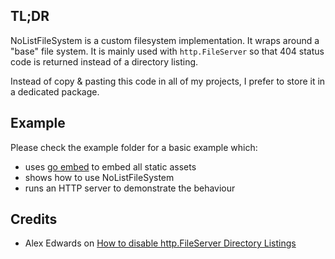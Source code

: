 ## TL;DR

NoListFileSystem is a custom filesystem implementation. It wraps around a "base" file system. It is mainly used with `http.FileServer` so that 404 status code is returned instead of a directory listing.

Instead of copy & pasting this code in all of my projects, I prefer to store it in a dedicated package.

## Example

Please check the example folder for a basic example which: 
- uses [go embed](https://golang.org/pkg/embed/) to embed all static assets
- shows how to use NoListFileSystem
- runs an HTTP server to demonstrate the behaviour

## Credits

- Alex Edwards on [How to disable http.FileServer Directory Listings](https://www.alexedwards.net/blog/disable-http-fileserver-directory-listings#using-middleware)

